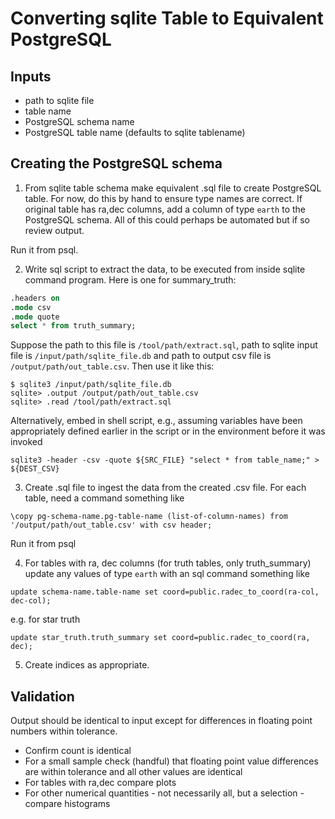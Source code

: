 # Converting sqlite Table to Equivalent PostgreSQL

## Inputs
* path to sqlite file
* table name
* PostgreSQL schema name
* PostgreSQL table name (defaults to sqlite tablename)

## Creating the PostgreSQL schema

1. From sqlite table schema make equivalent .sql file to create PostgreSQL table.  For now, do this by hand to ensure type names are correct. If original table has ra,dec columns, add a column of type `earth` to the PostgreSQL schema. All of this could perhaps be automated but if so review output.

Run it from psql.

2. Write sql script to extract the data, to be executed from inside sqlite command program. Here is one for summary_truth:

```sql
.headers on
.mode csv
.mode quote
select * from truth_summary;
```
Suppose the path to this file is  `/tool/path/extract.sql`, path to sqlite input file is `/input/path/sqlite_file.db` and path to output csv file is `/output/path/out_table.csv`. Then use it like this:
```
$ sqlite3 /input/path/sqlite_file.db
sqlite> .output /output/path/out_table.csv
sqlite> .read /tool/path/extract.sql
```

Alternatively, embed in shell script, e.g., assuming variables have been appropriately defined earlier in the script or in the environment before it was invoked

```
sqlite3 -header -csv -quote ${SRC_FILE} "select * from table_name;" > ${DEST_CSV}
```

3. Create .sql file to ingest the data from the created .csv file. For each table, need a command something like
```
\copy pg-schema-name.pg-table-name (list-of-column-names) from '/output/path/out_table.csv' with csv header;
```
Run it from psql

4. For tables with ra, dec columns (for truth tables, only truth_summary) update any values of type `earth` with an sql command something like
```
update schema-name.table-name set coord=public.radec_to_coord(ra-col, dec-col);
```
e.g. for star truth
```
update star_truth.truth_summary set coord=public.radec_to_coord(ra, dec);
```
5. Create indices as appropriate.

## Validation
Output should be identical to input except for differences in floating point numbers within tolerance.

* Confirm count is identical
* For a small sample check (handful) that floating point value differences are within tolerance and all other values are identical
* For tables with ra,dec compare plots
* For other numerical quantities - not necessarily all, but a selection - compare histograms
